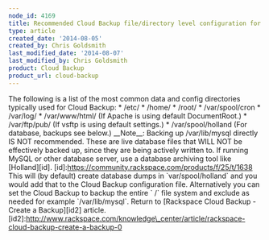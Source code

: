 ```yaml
---
node_id: 4169
title: Recommended Cloud Backup file/directory level configuration for a Linux server
type: article
created_date: '2014-08-05'
created_by: Chris Goldsmith
last_modified_date: '2014-08-07'
last_modified_by: Chris Goldsmith
product: Cloud Backup
product_url: cloud-backup
---
```


The following is a list of the most common data and config directories
typically used for Cloud Backup: \* /etc/ \* /home/ \* /root/ \*
/var/spool/cron \* /var/log/ \* /var/www/html/ (If Apache is using
default DocumentRoot.) \* /var/ftp/pub/ (If vsftp is using default
settings.) \* /var/spool/holland (For database, backups see below.)
\_\_Note\_\_: Backing up /var/lib/mysql directly IS NOT recommended.
These are live database files that WILL NOT be effectively backed up,
since they are being actively written to. If running MySQL or other
database server, use a database archiving tool like \[Holland\]\[id\].
\[id\]:https://community.rackspace.com/products/f/25/t/1638 This will
(by default) create database dumps in \`var/spool/holland\` and you
would add that to the Cloud Backup configuration file. Alternatively you
can set the Cloud Backup to backup the entire \` /\` file system and
exclude as needed for example \`/var/lib/mysql\`. Return to \[Rackspace
Cloud Backup - Create a Backup\]\[id2\] article.
\[id2\]:http://www.rackspace.com/knowledge\_center/article/rackspace-cloud-backup-create-a-backup-0

